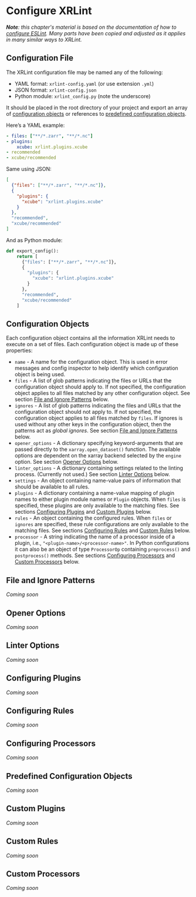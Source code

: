 # Configure XRLint

_**Note**: this chapter's material is based on the documentation of how to [configure ESLint](https://eslint.org/docs/latest/use/configure/).
Many parts have been copied and adjusted as it applies in many similar ways to XRLint._ 

## Configuration File

The XRLint configuration file may be named any of the following:

* YAML format: `xrlint-config.yaml` (or use extension `.yml`)
* JSON format: `xrlint-config.json`
* Python module: `xrlint_config.py` (note the underscore)

It should be placed in the root directory of your project and export 
an array of [configuration objects](#configuration-objects) or 
references to [predefined configuration objects](#predefined-configuration-objects). 

Here’s a YAML example:

```yaml
- files: ["**/*.zarr", "**/*.nc"]
- plugins:
    xcube: xrlint.plugins.xcube
- recommended
- xcube/recommended
```

Same using JSON:

```json
[
  {"files": ["**/*.zarr", "**/*.nc"]},
  {
    "plugins": {
      "xcube": "xrlint.plugins.xcube"
    }
  },
  "recommended",
  "xcube/recommended"
]
```

And as Python module:

```python
def export_config():
    return [
      {"files": ["**/*.zarr", "**/*.nc"]},
      {
        "plugins": {
          "xcube": "xrlint.plugins.xcube"
        }
      },
      "recommended",
      "xcube/recommended"
    ]
```


## Configuration Objects

Each configuration object contains all the information XRLint needs 
to execute on a set of files. Each configuration object is made up of 
these properties:

* `name` - A name for the configuration object. 
  This is used in error messages and config inspector to help identify which 
  configuration object is being used.
* `files` - A list of glob patterns indicating the files or URLs that the 
  configuration object should apply to. If not specified, the configuration 
  object applies to all files matched by any other configuration object.
  See section [File and Ignore Patterns](#file-and-ignore-patterns) below.
* `ignores` - A list of glob patterns indicating the files and URLs that the 
  configuration object should not apply to. If not specified, the configuration 
  object applies to all files matched by `files`. If ignores is used without any 
  other keys in the configuration object, then the patterns act as _global ignores_.
  See section [File and Ignore Patterns](#file-and-ignore-patterns) below.
* `opener_options` - A dictionary specifying keyword-arguments that are passed 
  directly to the `xarray.open_dataset()` function. The available options are 
  dependent on the xarray backend selected by the `engine` option.
  See section [Opener Options](#opener-options) below.
* `linter_options` - A dictionary containing settings related to 
  the linting process. (Currently not used.)
  See section [Linter Options](#linter-options) below.
* `settings` - An object containing name-value pairs of information that should 
  be available to all rules.
* `plugins` - A dictionary containing a name-value mapping of plugin names 
  to either plugin module names or `Plugin` objects. When `files` is specified, 
  these plugins are only available to the matching files.
  See sections [Configuring Plugins](#configuring-plugins) 
  and [Custom Plugins](#custom-plugins) below.
* `rules` - An object containing the configured rules. 
  When `files` or `ignores` are specified, these rule configurations are only 
  available to the matching files.
  See sections [Configuring Rules](#configuring-rules) 
  and [Custom Rules](#custom-rules) below.
* `processor` - A string indicating the name of a processor inside of a plugin, 
  i.e., `"<plugin-name>/<processor-name>"`. In Python configurations 
  it can also be an object of type `ProcessorOp` containing
  `preprocess()` and `postprocess()` methods.
  See sections [Configuring Processors](#custom-processors) 
  and [Custom Processors](#custom-processors) below.

## File and Ignore Patterns

_Coming soon_

## Opener Options

_Coming soon_

## Linter Options

_Coming soon_

## Configuring Plugins

_Coming soon_

## Configuring Rules

_Coming soon_

## Configuring Processors

_Coming soon_

## Predefined Configuration Objects

_Coming soon_

## Custom Plugins

_Coming soon_

## Custom Rules

_Coming soon_

## Custom Processors

_Coming soon_


